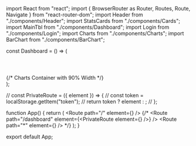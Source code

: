 import React from "react";
import { BrowserRouter as Router, Routes, Route, Navigate } from "react-router-dom";
import Header from "./components/Header";
import StatsCards from "./components/Cards";
import MainTbl from "./components/Dashboard";
import Login from "./components/Login";
import Charts from "./components/Charts";
import BarChart from "./components/BarChart";

const Dashboard = () => (
  <div className="min-h-screen flex flex-col bg-gray-100">
    <div className="fixed top-0 left-0 w-full z-50 bg-white shadow-md">
      <Header />
    </div>
    <div className="flex flex-col items-center justify-center p-8 mt-20">
      <StatsCards />
      <MainTbl />
      {/* Charts Container with 90% Width */}
      <div className="mt-5 flex w-[90%] justify-center space-x-4">
        <Charts className="flex-1" />
        <BarChart className="flex-1" />
      </div>
    </div>
  </div>
);


// const PrivateRoute = ({ element }) => {
//   const token = localStorage.getItem("token");
//   return token ? element : <Navigate to="/login" />;
// };

function App() {
  return (
    <Router>
      <Routes>
        <Route path="/" element={<Dashboard />} />
        {/* <Route path="/dashboard" element={<PrivateRoute element={<Dashboard />} />} />
        <Route path="*" element={<Navigate to="/login" />} /> */}
      </Routes>
    </Router>
  );
}

export default App;
